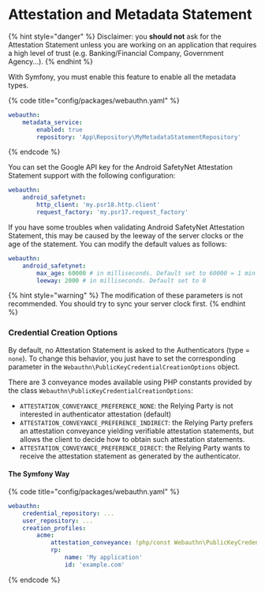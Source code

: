 # Attestation and Metadata Statement

{% hint style="danger" %}
Disclaimer: you **should not** ask for the Attestation Statement unless you are working on an application that requires a high level of trust (e.g. Banking/Financial Company, Government Agency...).
{% endhint %}

With Symfony, you must enable this feature to enable all the metadata types.

{% code title="config/packages/webauthn.yaml" %}
```yaml
webauthn:
    metadata_service:
        enabled: true
        repository: 'App\Repository\MyMetadataStatementRepository'
```
{% endcode %}

You can set the Google API key for the Android SafetyNet Attestation Statement support with the following configuration:

```yaml
webauthn:
    android_safetynet:
        http_client: 'my.psr18.http.client'
        request_factory: 'my.psr17.request_factory'
```

If you have some troubles when validating Android SafetyNet Attestation Statement, this may be caused by the leeway of the server clocks or the age of the statement. You can modify the default values as follows:

```yaml
webauthn:
    android_safetynet:
        max_age: 60000 # in milliseconds. Default set to 60000 = 1 min
        leeway: 2000 # in milliseconds. Default set to 0
```

{% hint style="warning" %}
The modification of these parameters is not recommended. You should try to sync your server clock first.
{% endhint %}

### Credential Creation Options

By default, no Attestation Statement is asked to the Authenticators (type = `none`). To change this behavior, you just have to set the corresponding parameter in the `Webauthn\PublicKeyCredentialCreationOptions` object.

There are 3 conveyance modes available using PHP constants provided by the class `Webauthn\PublicKeyCredentialCreationOptions`:

* `ATTESTATION_CONVEYANCE_PREFERENCE_NONE`: the Relying Party is not interested in authenticator attestation (default)
* `ATTESTATION_CONVEYANCE_PREFERENCE_INDIRECT`: the Relying Party prefers an attestation conveyance yielding verifiable attestation statements, but allows the client to decide how to obtain such attestation statements.
* `ATTESTATION_CONVEYANCE_PREFERENCE_DIRECT`: the Relying Party wants to receive the attestation statement as generated by the authenticator.

#### The Symfony Way

{% code title="config/packages/webauthn.yaml" %}
```yaml
webauthn:
    credential_repository: ...
    user_repository: ...
    creation_profiles:
        acme:
            attestation_conveyance: !php/const Webauthn\PublicKeyCredentialCreationOptions::ATTESTATION_CONVEYANCE_PREFERENCE_DIRECT
            rp:
                name: 'My application'
                id: 'example.com'
```
{% endcode %}
